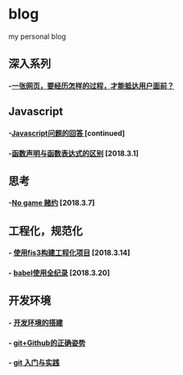 blog
====

my personal blog

## 深入系列

#### -[一张网页，要经历怎样的过程，才能抵达用户面前？](https://github.com/xiaoyueyue165/blog/issues/20)

## Javascript

#### -[Javascript问题的回答 ](https://github.com/xiaoyueyue165/blog/issues/15) [continued]
#### -[函数声明与函数表达式的区别](https://github.com/xiaoyueyue165/blog/issues/10) [2018.3.1]

## 思考

#### -[No game 赌约](https://github.com/xiaoyueyue165/blog/issues/13) [2018.3.7]

## 工程化，规范化

#### - [使用fis3构建工程化项目](https://github.com/xiaoyueyue165/blog/issues/14) [2018.3.14]
#### - [babel使用全纪录](https://github.com/xiaoyueyue165/blog/issues/16) [2018.3.20]

## 开发环境

#### - [开发环境的搭建](https://github.com/xiaoyueyue165/blog/issues/3)
#### - [git+Github的正确姿势 ](https://github.com/xiaoyueyue165/blog/issues/2)
#### - [git 入门与实践 ](https://github.com/xiaoyueyue165/blog/issues/1)





